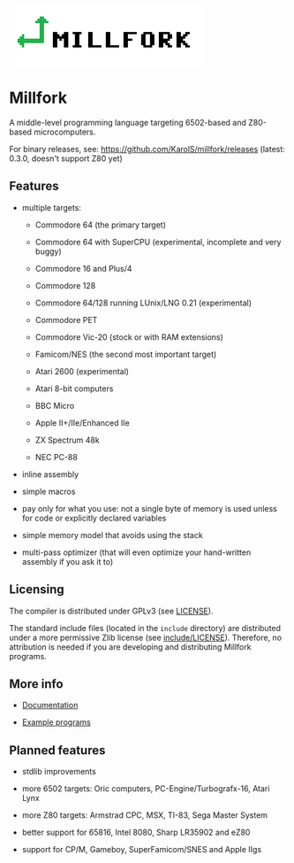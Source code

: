 ![](logo_transparent.png)

# Millfork

A middle-level programming language targeting 6502-based and Z80-based microcomputers. 

For binary releases, see: https://github.com/KarolS/millfork/releases
(latest: 0.3.0, doesn't support Z80 yet)

## Features

* multiple targets:

    * Commodore 64 (the primary target)
    
    * Commodore 64 with SuperCPU (experimental, incomplete and very buggy)
    
    * Commodore 16 and Plus/4
    
    * Commodore 128
    
    * Commodore 64/128 running LUnix/LNG 0.21 (experimental)
    
    * Commodore PET
    
    * Commodore Vic-20 (stock or with RAM extensions)
    
    * Famicom/NES (the second most important target)
    
    * Atari 2600 (experimental)
    
    * Atari 8-bit computers
    
    * BBC Micro
    
    * Apple II+/IIe/Enhanced IIe
    
    * ZX Spectrum 48k
    
    * NEC PC-88

* inline assembly

* simple macros

* pay only for what you use: not a single byte of memory is used unless for code or explicitly declared variables

* simple memory model that avoids using the stack

* multi-pass optimizer (that will even optimize your hand-written assembly if you ask it to)

## Licensing

The compiler is distributed under GPLv3 (see [LICENSE](LICENSE)).

The standard include files (located in the `include` directory) are distributed under a more permissive Zlib license (see [include/LICENSE](include/LICENSE)).
Therefore, no attribution is needed if you are developing and distributing Millfork programs.

## More info

* [Documentation](docs/index.md)

* [Example programs](examples/README.md)

## Planned features

* stdlib improvements

* more 6502 targets: Oric computers, PC-Engine/Turbografx-16, Atari Lynx

* more Z80 targets: Armstrad CPC, MSX, TI-83, Sega Master System
 
* better support for 65816, Intel 8080, Sharp LR35902 and eZ80

* support for CP/M, Gameboy, SuperFamicom/SNES and Apple IIgs
